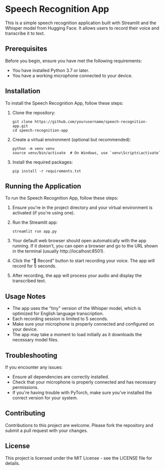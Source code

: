 # Speech Recognition App

This is a simple speech recognition application built with Streamlit and the Whisper model from Hugging Face. It allows users to record their voice and transcribe it to text.

## Prerequisites

Before you begin, ensure you have met the following requirements:

* You have installed Python 3.7 or later.
* You have a working microphone connected to your device.

## Installation

To install the Speech Recognition App, follow these steps:

1. Clone the repository:
   ```
   git clone https://github.com/yourusername/speech-recognition-app.git
   cd speech-recognition-app
   ```

2. Create a virtual environment (optional but recommended):
   ```
   python -m venv venv
   source venv/bin/activate  # On Windows, use `venv\Scripts\activate`
   ```

3. Install the required packages:
   ```
   pip install -r requirements.txt
   ```

## Running the Application

To run the Speech Recognition App, follow these steps:

1. Ensure you're in the project directory and your virtual environment is activated (if you're using one).

2. Run the Streamlit app:
   ```
   streamlit run app.py
   ```

3. Your default web browser should open automatically with the app running. If it doesn't, you can open a browser and go to the URL shown in the terminal (usually http://localhost:8501).

4. Click the "🎤 Record" button to start recording your voice. The app will record for 5 seconds.

5. After recording, the app will process your audio and display the transcribed text.

## Usage Notes

- The app uses the "tiny" version of the Whisper model, which is optimized for English language transcription.
- Each recording session is limited to 5 seconds.
- Make sure your microphone is properly connected and configured on your device.
- The app may take a moment to load initially as it downloads the necessary model files.

## Troubleshooting

If you encounter any issues:

- Ensure all dependencies are correctly installed.
- Check that your microphone is properly connected and has necessary permissions.
- If you're having trouble with PyTorch, make sure you've installed the correct version for your system.

## Contributing

Contributions to this project are welcome. Please fork the repository and submit a pull request with your changes.

## License

This project is licensed under the MIT License - see the LICENSE file for details.